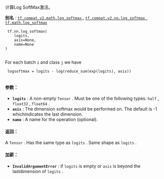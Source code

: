 计算Log SoftMax激活。

**别名** : [ `tf.compat.v2.math.log_softmax` ](/api_docs/python/tf/nn/log_softmax), [ `tf.compat.v2.nn.log_softmax` ](/api_docs/python/tf/nn/log_softmax), [ `tf.math.log_softmax` ](/api_docs/python/tf/nn/log_softmax)

```
 tf.nn.log_softmax(
    logits,
    axis=None,
    name=None
)
 
```

For each batch  `i`  and class  `j`  we have

```
 logsoftmax = logits - log(reduce_sum(exp(logits), axis))
 
```

#### 参数：
- **`logits`** : A non-empty  `Tensor` . Must be one of the following types:  `half` , `float32` ,  `float64` .
- **`axis`** : The dimension softmax would be performed on. The default is -1 whichindicates the last dimension.
- **`name`** : A name for the operation (optional).


#### 返回：
A  `Tensor` . Has the same type as  `logits` . Same shape as  `logits` .

#### 加薪：
- **`InvalidArgumentError`** : if  `logits`  is empty or  `axis`  is beyond the lastdimension of  `logits` .
